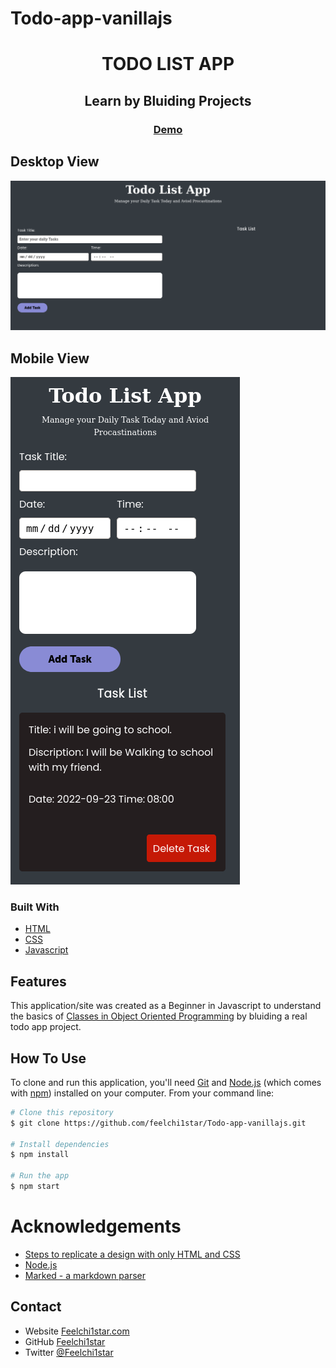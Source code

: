# Todo-app-vanillajs

<h1 align="center">TODO LIST APP</h1>

<div align="center">
<h2> Learn by Bluiding Projects</h2>
</div>

<div align="center">
  <h3>
    <a href="https://feel-todoapp-vanillajs.netlify.app/">
      Demo
    </a>
    </h3>
</div>

## Desktop View

![screenshot Desktop View](desktop.png)

## Mobile View

![screenshot Desktop View](mobile.png)

### Built With

- [HTML](https://html.org/)
- [CSS](https://w3.org/)
- [Javascript](https://javascript.com)

## Features

This application/site was created as a Beginner in Javascript to understand the basics of [Classes in Object Oriented Programming](https://www.w3schools.com/java/java_oop.asp) by bluiding a real todo app project.

## How To Use

<!-- Example: -->

To clone and run this application, you'll need [Git](https://git-scm.com) and [Node.js](https://nodejs.org/en/download/) (which comes with [npm](http://npmjs.com)) installed on your computer. From your command line:

```bash
# Clone this repository
$ git clone https://github.com/feelchi1star/Todo-app-vanillajs.git

# Install dependencies
$ npm install

# Run the app
$ npm start
```

# Acknowledgements

- [Steps to replicate a design with only HTML and CSS](https://devchallenges-blogs.web.app/how-to-replicate-design/)
- [Node.js](https://nodejs.org/)
- [Marked - a markdown parser](https://github.com/chjj/marked)

## Contact

- Website [Feelchi1star.com](https://www.feelchi1star.com)
- GitHub [Feelchi1star](https://github.com/feelchi1star)
- Twitter [@Feelchi1star](https://twitter.com/feelchi1starcom)
